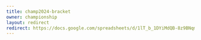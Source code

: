 ```yaml
---
title: champ2024-bracket
owner: championship
layout: redirect
redirect: https://docs.google.com/spreadsheets/d/1lT_b_1DYiMdQB-8z9BNqmFd7Ndy8-uKU5T9syz1dnT8/pubhtml?gid=1718669522&single=true
---
```

